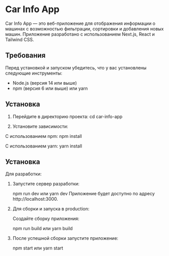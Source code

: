# Car Info App

Car Info App — это веб-приложение для отображения информации о машинах с возможностью фильтрации, сортировки и добавления новых машин. Приложение разработано с использованием Next.js, React и Tailwind CSS.

## Требования

Перед установкой и запуском убедитесь, что у вас установлены следующие инструменты:

- Node.js (версия 14 или выше)
- npm (версия 6 или выше) или yarn

## Установка

1. Перейдите в директорию проекта:
    cd car-info-app

2. Установите зависимости:

С использованием npm:
    npm install

С использованием yarn:
    yarn install

## Установка

Для разработки:

1. Запустите сервер разработки:

    npm run dev или yarn dev
    Приложение будет доступно по адресу http://localhost:3000.

2. Для сборки и запуска в production:

    Создайте сборку приложения:

    npm run build или yarn build


3. После успешной сборки запустите приложение:

    npm start или yarn start